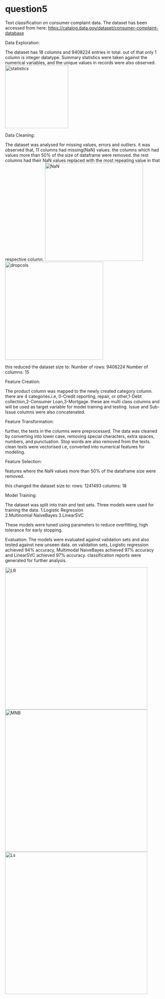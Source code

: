# question5
Text classification on consumer complaint data.
The dataset has been accessed from here: https://catalog.data.gov/dataset/consumer-complaint-database

Data Exploration:

The dataset has 18 columns and 9408224 entries in total. out of that only 1 column is integer datatype. Summary statistics were taken against the numerical variables, and the unique values in records were also observed. 
<img width="205" alt="statistics" src="https://github.com/user-attachments/assets/141a343d-d8eb-4c77-bb11-1dabc75824fd" />

Data Cleaning:

The dataset was analysed for missing values, errors and outliers. it was observed that, 11 columns had missing(NaN) values. the columns which had values more than 50% of the size of dataframe were removed. the rest columns had their NaN values replaced with the most repeating value in that respective column.
<img width="319" alt="NaN" src="https://github.com/user-attachments/assets/b83b915c-76c0-4f84-b65d-317df07ca1ab" /><img width="319" alt="dropcols" src="https://github.com/user-attachments/assets/ea266d4c-084f-4a30-8068-f6c37526c03e" />

this reduced the dataset size to:
Number of rows: 9408224
Number of columns: 15

Feature Creation:	

The product column was mapped to the newly created category column. there are 4 categories.i.e, 0-Credit reporting, repair, or other,1-Debt collection,2-Consumer Loan,3-Mortgage. these are multi class columns and will be used as target variable for model training and testing. Issue and Sub-Issue columns were also concatenated.


Feature Transformation: 

further, the texts in the columns were preprocessed. The data was cleaned by converting into lower case, removing special characters, extra spaces, numbers, and punctuation. Stop words are also removed from the texts. clean texts were vectorised i.e, converted into numerical features for modeling.


Feature Selection: 

features where the NaN values more than 50% of the dataframe size were removed.

this changed the dataset size to:
rows: 1241493
columns: 18 

Model Training:

The dataset was split into train and test sets. Three models were used for training the data.
1.Logistic Regression  
2.Multinomial NaiveBayes
3.LinearSVC

These models were tuned using parameters to reduce overfitting, high tolerance for early stopping.

Evaluation:
The models were evaluated against validation sets and also tested against new unseen data. on validation sets, Logistic regression achieved 94% accuracy, Multimodal NaiveBayes achieved 97% accuracy and LinearSVC achieved 97% accuracy. classification reports were generated for further analysis.

<img width="463" alt="LR" src="https://github.com/user-attachments/assets/ce103291-6564-4db2-b52c-f5c58e33d759" />
<img width="463" alt="MNB" src="https://github.com/user-attachments/assets/4c1bcaec-b5be-46e2-b12b-8cb203bee596" />
<img width="463" alt="Ls" src="https://github.com/user-attachments/assets/fb388981-be8d-4142-bbb2-2fd61173a1e6" />

